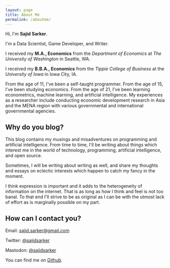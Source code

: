 ```yaml
---
layout: page
title: About Me
permalink: /aboutme/
---
```


Hi, I'm **Sajid Sarker**.

I'm a Data Scientist, Game Developer, and Writer.

I received my **M.A., Economics** from the *Department of Economics* at *The University of Washington* in Seattle, WA.

I received my **B.B.A., Economics** from the *Tippie College of Business* at the *University of Iowa* in Iowa City, IA.

From the age of 11, I've been a self-taught programmer. From the age of 15, I've been studying economics. From the age of 21, I've been learning econometrics, machine learning, and artificial intelligence. My experiences as a researcher include conducting economic development research in Asia and the MENA region with various governmental and international governmental agencies.

## Why do you blog?

This blog contains my musings and misadventures on programming and artificial intelligence. From time to time, I'll be writing about things which interest me in the world of technology, programming, artificial intelligence, and open source.

Sometimes, I will be writing about writing as well, and share my thoughts and essays on eclectic interests which happen to catch my fancy in the moment.

I think expression is important and it adds to the heterogeneity of information on the internet. That is as long as how I think and feel is not too banal. To that end I'll strive to be as original as I can be with the utmost lack of effort as is marginally possible on my part.

## How can I contact you?

Email: [sajid.sarker@gmail.com](mailto:sajid.sarker@gmail.com)

Twitter: [@sajidsarker](https://www.twitter.com/sajidsarker)

Mastodon: <a rel="me" href="https://mastodon.social/@sajidsarker">@sajidsarker</a>

You can find me on [Github](https://www.github.com/sajidsarker).

